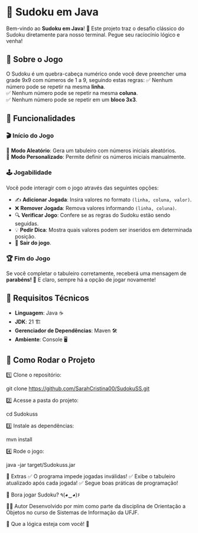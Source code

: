 # 🎯 Sudoku em Java

Bem-vindo ao **Sudoku em Java**! 🎉 Este projeto traz o desafio clássico do Sudoku diretamente para nosso terminal. Pegue seu raciocínio lógico e venha!

## 🧩 Sobre o Jogo
O Sudoku é um quebra-cabeça numérico onde você deve preencher uma grade 9x9 com números de 1 a 9, seguindo estas regras:
✅ Nenhum número pode se repetir na mesma **linha**.  
✅ Nenhum número pode se repetir na mesma **coluna**.  
✅ Nenhum número pode se repetir em um **bloco 3x3**.  

## 🚀 Funcionalidades
### 🎬 Início do Jogo
🔹 **Modo Aleatório**: Gera um tabuleiro com números iniciais aleatórios.  
🔹 **Modo Personalizado**: Permite definir os números iniciais manualmente.  

### 🕹️ Jogabilidade
Você pode interagir com o jogo através das seguintes opções:
- ✍ **Adicionar Jogada**: Insira valores no formato `(linha, coluna, valor)`.
- ❌ **Remover Jogada**: Remova valores informando `(linha, coluna)`.
- 🔍 **Verificar Jogo**: Confere se as regras do Sudoku estão sendo seguidas.
- 💡 **Pedir Dica**: Mostra quais valores podem ser inseridos em determinada posição.
- 🏁 **Sair do jogo**.

### 🏆 Fim do Jogo
Se você completar o tabuleiro corretamente, receberá uma mensagem de **parabéns! 🎊** E claro, sempre há a opção de jogar novamente!

## 🔧 Requisitos Técnicos
- **Linguagem**: Java ☕
- **JDK**: 21 🏗️
- **Gerenciador de Dependências**: Maven 🛠️
- **Ambiente**: Console 🖥️

## 🏃 Como Rodar o Projeto
1️⃣ Clone o repositório:

git clone <https://github.com/SarahCristina00/SudokuSS.git>

2️⃣ Acesse a pasta do projeto:

cd Sudokuss

3️⃣ Instale as dependências:

mvn install

4️⃣ Rode o jogo:

java -jar target/Sudokuss.jar

🎯 Extras
✅ O programa impede jogadas inválidas!
✅ Exibe o tabuleiro atualizado após cada jogada!
✅ Segue boas práticas de programação!

🚀 Bora jogar Sudoku? ٩(◕‿◕)۶

👨‍💻 Autor
Desenvolvido por mim como parte da disciplina de Orientação a Objetos no curso de Sistemas de Informação da UFJF.

🎲 Que a lógica esteja com você! 🔢
